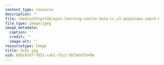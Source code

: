 ```yaml
---
content_type: resource
description: ''
file: /media/https%3A/open-learning-course-data-rc.s3.amazonaws.com/4-614-religious-architecture-and-islamic-cultures-fall-2002/6d5c65d77051cab173c12023eb3fe48e_SLD1.jpg
file_type: image/jpeg
image_metadata:
  caption: ''
  credit: ''
  image-alt: ''
resourcetype: Image
title: SLD1.jpg
uid: 6d5c65d7-7051-cab1-73c1-2023eb3fe48e
---
```

